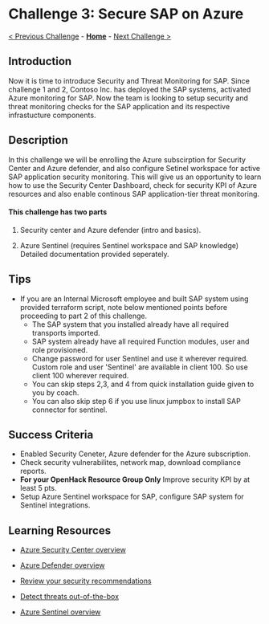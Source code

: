 # Challenge 3: Secure SAP on Azure

[< Previous Challenge](./02-Azure-Monitor.md) - **[Home](../README.md)** - [Next Challenge >](./04-BusinessContinuity-and-DR.md)

## Introduction

Now it is time to introduce Security and Threat Monitoring for SAP. Since challenge 1 and 2, Contoso Inc. has deployed the SAP systems, activated Azure monitoring for SAP. Now the team is looking to setup security and threat monitoring checks for the SAP application and its respective infrastucture components.

## Description

In this challenge we will be enrolling the Azure subscirption for Security Center and Azure defender, and also configure Setinel workspace for active SAP application security monitoring. This will give us an opportunity to learn how to use the Security Center Dashboard, check for security KPI of Azure resources and also enable continous SAP application-tier threat monitoring.

#### This challenge has two parts
1) Security center and Azure defender (intro and basics).

2) Azure Sentinel (requires Sentinel workspace and SAP knowledge) Detailed documentation provided seperately.

## Tips
- If you are an Internal Microsoft employee and built SAP system using provided terraform script, note below mentioned points before proceeding to part 2 of this challenge.
  - The SAP system that you installed already have all required transports imported. 
  - SAP system already have all required Function modules, user and role provisioned. 
  - Change password for user Sentinel and use it wherever required. Custom role and user 'Sentinel' are available in client 100. So use client 100 wherever required. 
  - You can skip steps 2,3, and 4 from quick installation guide given to you by coach. 
  - You can also skip step 6 if you use linux jumpbox to install SAP connector for sentinel.

## Success Criteria

- Enabled Security Ceneter, Azure defender for the Azure subscription.
- Check security vulnerabilites, network map, download compliance reports.
- **For your OpenHack Resource Group Only** Improve security KPI by at least 5 pts.
- Setup Azure Sentinel workspace for SAP, configure SAP system for Sentinel integrations.



## Learning Resources

- [Azure Security Center overview](https://docs.microsoft.com/en-us/azure/security-center/security-center-introduction)

- [Azure Defender overview](https://docs.microsoft.com/en-us/azure/security-center/azure-defender)

- [Review your security recommendations](https://docs.microsoft.com/en-us/azure/security-center/security-center-recommendations)

- [Detect threats out-of-the-box](https://docs.microsoft.com/en-us/azure/sentinel/tutorial-detect-threats-built-in)

- [Azure Sentinel overview](https://docs.microsoft.com/en-us/azure/sentinel/overview)
